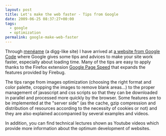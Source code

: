 ```yaml
---
layout: post
title: Let's make the web faster - Tips from Google
date: 2009-06-25 08:37:27+00:00
tags:
  - google
  - optimization
permalink: google-make-web-faster
---
```


Through [menéame](http://meneame.net/story/google-hagamos-web-sea-mas-rapida-ing) (a digg-like site) I have arrived at [a website from Google Code](https://developers.google.com/speed/articles/) where Google gives some tips and advices to make your site work faster, especially about loading time. Many of the tips are easy to apply thanks to the Firefox extension [Google Page Speed](https://dl-ssl.google.com/page-speed/current/page-speed.xpi) that expands the features provided by Firebug.

<!-- more -->
The tips range from images optimization (choosing the right format and color palette, cropping the images to remove blank areas...) to the proper management of javascript and css scripts so that they can be downloaded in parallel and processed more quickly by the browser. Some features are to be implemented at the "server side" (as the cache, gzip compression and distribution of resources according to the necessity of cookies or not) and they are also explained accompanied by several examples and videos.

In addition, you can find technical lectures shown as Youtube videos which provide more information about the optimum development of websites.
